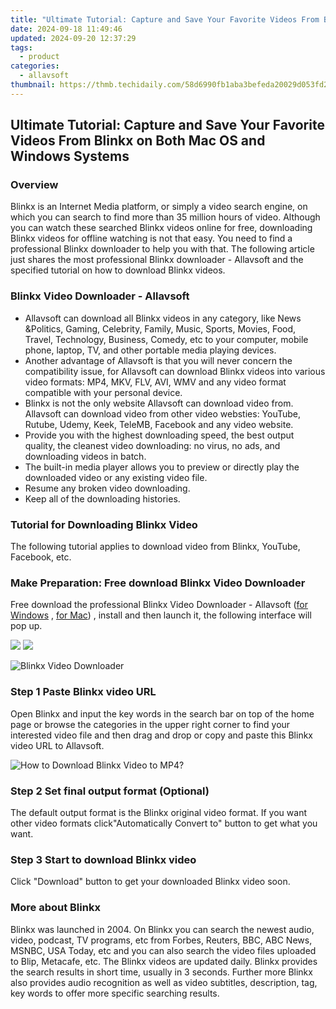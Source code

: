 ```yaml
---
title: "Ultimate Tutorial: Capture and Save Your Favorite Videos From Blinkx on Both Mac OS and Windows Systems"
date: 2024-09-18 11:49:46
updated: 2024-09-20 12:37:29
tags:
  - product
categories:
  - allavsoft
thumbnail: https://thmb.techidaily.com/58d6990fb1aba3befeda20029d053fd2dc8e67729321f3227eadd737a516d064.jpg
---
```


## Ultimate Tutorial: Capture and Save Your Favorite Videos From Blinkx on Both Mac OS and Windows Systems

### Overview

Blinkx is an Internet Media platform, or simply a video search engine, on which you can search to find more than 35 million hours of video. Although you can watch these searched Blinkx videos online for free, downloading Blinkx videos for offline watching is not that easy. You need to find a professional Blinkx downloader to help you with that. The following article just shares the most professional Blinkx downloader - Allavsoft and the specified tutorial on how to download Blinkx videos.

### Blinkx Video Downloader - Allavsoft

* Allavsoft can download all Blinkx videos in any category, like News &Politics, Gaming, Celebrity, Family, Music, Sports, Movies, Food, Travel, Technology, Business, Comedy, etc to your computer, mobile phone, laptop, TV, and other portable media playing devices.
* Another advantage of Allavsoft is that you will never concern the compatibility issue, for Allavsoft can download Blinkx videos into various video formats: MP4, MKV, FLV, AVI, WMV and any video format compatible with your personal device.
* Blinkx is not the only website Allavsoft can download video from. Allavsoft can download video from other video websties: YouTube, Rutube, Udemy, Keek, TeleMB, Facebook and any video website.
* Provide you with the highest downloading speed, the best output quality, the cleanest video downloading: no virus, no ads, and downloading videos in batch.
* The built-in media player allows you to preview or directly play the downloaded video or any existing video file.
* Resume any broken video downloading.
* Keep all of the downloading histories.

### Tutorial for Downloading Blinkx Video

The following tutorial applies to download video from Blinkx, YouTube, Facebook, etc.

### Make Preparation: Free download Blinkx Video Downloader

Free download the professional Blinkx Video Downloader - Allavsoft ([for Windows](https://tools.techidaily.com/allavsoft/products/) , [for Mac](https://tools.techidaily.com/allavsoft/products/)) , install and then launch it, the following interface will pop up.

[![](https://www.allavsoft.com/how-to/../images/how-to/free-download-win.jpg)](https://tools.techidaily.com/allavsoft/products/) [![](https://www.allavsoft.com/how-to/../images/how-to/free-download-mac.jpg)](https://tools.techidaily.com/allavsoft/products/)

![Blinkx Video Downloader](https://www.allavsoft.com/how-to/../images/allavsoft/screen-shot-600.jpg)

### Step 1 Paste Blinkx video URL

Open Blinkx and input the key words in the search bar on top of the home page or browse the categories in the upper right corner to find your interested video file and then drag and drop or copy and paste this Blinkx video URL to Allavsoft.

![How to Download Blinkx Video to MP4?](https://www.allavsoft.com/how-to/../images/how-to/download-rtmp-video/download-rtmp-video.jpg)

### Step 2 Set final output format (Optional)

The default output format is the Blinkx original video format. If you want other video formats click"Automatically Convert to" button to get what you want.

### Step 3 Start to download Blinkx video

Click "Download" button to get your downloaded Blinkx video soon.

### More about Blinkx

Blinkx was launched in 2004\. On Blinkx you can search the newest audio, video, podcast, TV programs, etc from Forbes, Reuters, BBC, ABC News, MSNBC, USA Today, etc and you can also search the video files uploaded to Blip, Metacafe, etc. The Blinkx videos are updated daily. Blinkx provides the search results in short time, usually in 3 seconds. Further more Blinkx also provides audio recognition as well as video subtitles, description, tag, key words to offer more specific searching results.

<ins class="adsbygoogle"
     style="display:block"
     data-ad-format="autorelaxed"
     data-ad-client="ca-pub-7571918770474297"
     data-ad-slot="1223367746"></ins>



<ins class="adsbygoogle"
     style="display:block"
     data-ad-client="ca-pub-7571918770474297"
     data-ad-slot="8358498916"
     data-ad-format="auto"
     data-full-width-responsive="true"></ins>
